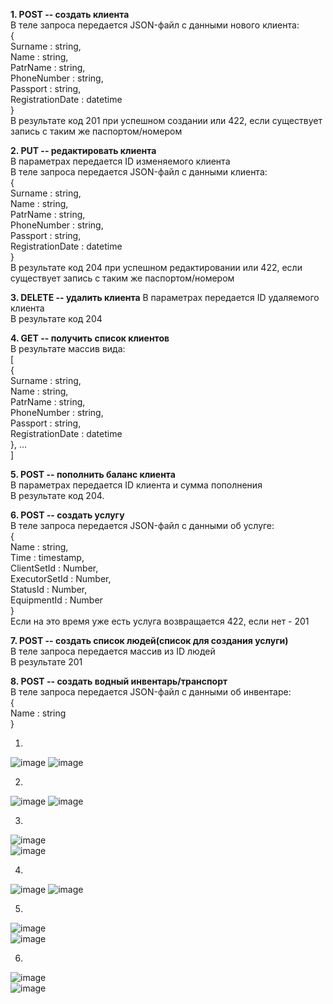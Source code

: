 **1. POST -- создать клиента**  
В теле запроса передается JSON-файл с данными нового клиента:  
{  
Surname : string,  
Name : string,  
PatrName : string,  
PhoneNumber : string,  
Passport : string,  
RegistrationDate : datetime  
}  
В результате код 201 при успешном создании или 422, если существует запись с таким же паспортом/номером  
  
**2. PUT -- редактировать клиента**  
В параметрах передается ID изменяемого клиента  
В теле запроса передается JSON-файл с данными клиента:    
{  
Surname : string,  
Name : string,  
PatrName : string,  
PhoneNumber : string,  
Passport : string,  
RegistrationDate : datetime  
}  
В результате код 204 при успешном редактировании или 422, если существует запись с таким же паспортом/номером  

**3. DELETE -- удалить клиента**
В параметрах передается ID удаляемого клиента  
В результате код 204  
  
**4. GET -- получить список клиентов**  
В результате массив вида:  
[  
{  
Surname : string,  
Name : string,  
PatrName : string,  
PhoneNumber : string,  
Passport : string,  
RegistrationDate : datetime  
}, ...  
]  
  
**5. POST -- пополнить баланс клиента**  
В параметрах передается ID клиента и сумма пополнения  
В результате код 204.  

**6. POST -- создать услугу**  
В теле запроса передается JSON-файл с данными об услуге:   
{  
Name : string,  
Time : timestamp,  
ClientSetId : Number,  
ExecutorSetId : Number,  
StatusId : Number,  
EquipmentId : Number  
}  
Если на это время уже есть услуга возвращается 422, если нет - 201  

**7. POST -- создать список людей(список для создания услуги)**  
В теле запроса передается массив из ID людей  
В результате 201  
  
**8. POST -- создать водный инвентарь/транспорт**  
В теле запроса передается JSON-файл с данными об инвентаре:   
{  
Name : string  
}  
  
1.
 ![image](https://github.com/michigantsev/Architecture/assets/63182310/4d13e31b-4ee0-4d45-bff0-c4541568ac8e)
![image](https://github.com/michigantsev/Architecture/assets/63182310/d534234d-4000-437e-bc8a-9fb6554ef860)

2. 
![image](https://github.com/michigantsev/Architecture/assets/63182310/b8248c0d-536d-47e2-aad7-9c29785e95a8)
![image](https://github.com/michigantsev/Architecture/assets/63182310/20aa63d9-8e3d-4641-b8de-9a5686f7b1b9)  

3.  
![image](https://github.com/michigantsev/Architecture/assets/63182310/6a67d2ae-88ca-40d5-bbf7-9c93536f583e)  
![image](https://github.com/michigantsev/Architecture/assets/63182310/e7a7310e-b63c-4b4e-b5ba-aa3eabffaae8)

4.  
![image](https://github.com/michigantsev/Architecture/assets/63182310/0c4f0bd2-92b1-4c9a-ae5d-4e8a7d4933bf)
![image](https://github.com/michigantsev/Architecture/assets/63182310/d8588997-f601-49a2-a0b1-210250366461)  

5.  
![image](https://github.com/michigantsev/Architecture/assets/63182310/a5c5781c-243f-4d9b-b8a1-f5b8703616ce)  
![image](https://github.com/michigantsev/Architecture/assets/63182310/ad890700-da9e-4877-995c-8053fd57c3e0)

6.  
![image](https://github.com/michigantsev/Architecture/assets/63182310/b29596a3-c3ed-4c6b-ae82-a8e503d5ac01)  
![image](https://github.com/michigantsev/Architecture/assets/63182310/90f4f1a0-1a2c-4cfa-aa0c-d480b0c43599)





